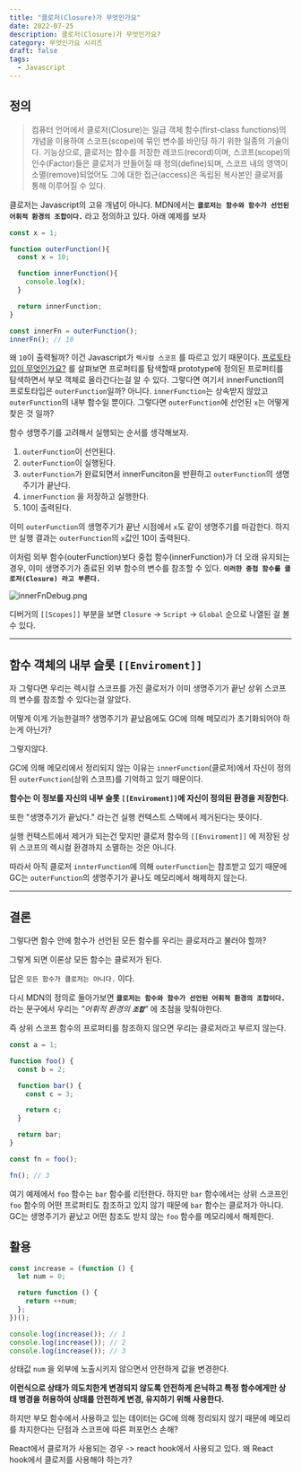 ```yaml
---
title: "클로저(Closure)가 무엇인가요"
date: 2022-07-25
description: 클로저(Closure)가 무엇인가요?
category: 무엇인가요 시리즈
draft: false
tags:
  - Javascript
---
```


## 정의

> 컴퓨터 언어에서 클로저(Closure)는 일급 객체 함수(first-class functions)의 개념을 이용하여 스코프(scope)에 묶인 변수를 바인딩 하기 위한 일종의 기술이다. 기능상으로, 클로저는 함수를 저장한 레코드(record)이며, 스코프(scope)의 인수(Factor)들은 클로저가 만들어질 때 정의(define)되며, 스코프 내의 영역이 소멸(remove)되었어도 그에 대한 접근(access)은 독립된 복사본인 클로저를 통해 이루어질 수 있다.

클로저는 Javascript의 고유 개념이 아니다.
MDN에서는 **`클로저는 함수와 함수가 선언된 어휘적 환경의 조합이다.`** 라고 정의하고 있다.
아래 예제를 보자

```Javascript
const x = 1;

function outerFunction(){
  const x = 10;

  function innerFunction(){
    console.log(x);
  }

  return innerFunction;
}

const innerFn = outerFunction();
innerFn(); // 10
```

왜 `10`이 출력될까?
이건 Javascript가 `렉시컬 스코프` 를 따르고 있기 때문이다.
[프로토타입이 무엇인가요?](<../프로토타입(prototype)이%20무엇인가요/index.md>) 를 살펴보면 프로퍼티를 탐색할때 prototype에 정의된 프로퍼티를 탐색하면서 부모 객체로 올라간다는걸 알 수 있다.
그렇다면 여기서 innerFunction의 프로토타입은 `outerFunction`일까?
아니다. `innerFunction`는 상속받지 않았고 `outerFunction`의 내부 함수일 뿐이다.
그렇다면 `outerFunction`에 선언된 `x`는 어떻게 찾은 것 일까?

함수 생명주기를 고려해서 실행되는 순서를 생각해보자.

1. `outerFunction`이 선언된다.
2. `outerFunction`이 실행된다.
3. `outerFunction`가 완료되면서 innerFunciton을 반환하고 `outerFunction`의 생명주기가 끝난다.
4. `innerFunction` 을 저장하고 실행한다.
5. 10이 출력된다.

이미 `outerFunction`의 생명주기가 끝난 시점에서 `x`도 같이 생명주기를 마감한다. 하지만 실행 결과는 `outerFunction`의 `x`값인 10이 출력된다.

이처럼 외부 함수(outerFunction)보다 중첩 함수(innerFunction)가 더 오래 유지되는 경우, 이미 생명주기가 종료된 외부 함수의 변수를 참조할 수 있다.
**`이러한 중첩 함수를 클로저(Closure) 라고 부른다.`**

![innerFnDebug.png](/images/innerFnDebug.png)

디버거의 `[[Scopes]]` 부분을 보면 `Closure` &rarr; `Script` &rarr; `Global` 순으로 나열된 걸 볼 수 있다.

---

## 함수 객체의 내부 슬롯 `[[Enviroment]]`

자 그렇다면 우리는 렉시컬 스코프를 가진 클로저가 이미 생명주기가 끝난 상위 스코프의 변수를 참조할 수 있다는걸 알았다.

어떻게 이게 가능한걸까? 생명주기가 끝났음에도 GC에 의해 메모리가 초기화되어야 하는게 아닌가?

그렇지않다.

GC에 의해 메모리에서 정리되지 않는 이유는 `innerFunction`(클로저)에서 자신이 정의된 `outerFunction`(상위 스코프)를 기억하고 있기 때문이다.

**함수는 이 정보를 자신의 내부 슬롯 `[[Enviroment]]`에 자신이 정의된 환경을 저장한다.**

또한 "생명주기가 끝났다." 라는건 실행 컨텍스트 스택에서 제거된다는 뜻이다.

실행 컨텍스트에서 제거가 되는건 맞지만 클로저 함수의 `[[Enviroment]]` 에 저장된 상위 스코프의 렉시컬 환경까지 소멸하는 것은 아니다.

따라서 아직 클로저 `innterFunction`에 의해 `outerFunction`는 참조받고 있기 때문에 GC는 `outerFunction`의 생명주기가 끝나도 메모리에서 해제하지 않는다.

---

## 결론

그렇다면 함수 안에 함수가 선언된 모든 함수를 우리는 클로저라고 불러야 할까?

그렇게 되면 이론상 모든 함수는 클로저가 된다.

답은 `모든 함수가 클로저는 아니다.` 이다.

다시 MDN의 정의로 돌아가보면 **`클로저는 함수와 함수가 선언된 어휘적 환경의 조합이다.`** 라는 문구에서 우리는 _"어휘적 환경의 **`조합`**"_ 에 초점을 맞춰야한다.

즉 상위 스코프 함수의 프로퍼티를 참조하지 않으면 우리는 클로저라고 부르지 않는다.

```js
const a = 1;

function foo() {
  const b = 2;

  function bar() {
    const c = 3;

    return c;
  }

  return bar;
}

const fn = foo();

fn(); // 3
```

여기 예제에서 `foo` 함수는 `bar` 함수를 리턴한다.
하지만 `bar` 함수에서는 상위 스코프인 `foo` 함수의 어떤 프로퍼티도 참조하고 있지 않기 때문에 `bar` 함수는 클로저가 아니다.
GC는 생명주기가 끝났고 어떤 참조도 받지 않는 `foo` 함수를 메모리에서 해제한다.

## 활용

```js
const increase = (function () {
  let num = 0;

  return function () {
    return ++num;
  };
})();

console.log(increase()); // 1
console.log(increase()); // 2
console.log(increase()); // 3
```

상태값 `num` 을 외부에 노출시키지 않으면서 안전하게 값을 변경한다.

**이런식으로 상태가 의도치한게 변경되지 않도록 안전하게 은닉하고 특정 함수에게만 상태 병경을 허용하여 상태를 안전하게 변경, 유지하기 위해 사용한다.**

하지만 부모 함수에서 사용하고 있는 데이터는 GC에 의해 정리되지 않기 때문에 메모리를 차지한다는 단점과
스코프에 따른 퍼포먼스 손해?

React에서 클로저가 사용되는 경우 -> react hook에서 사용되고 있다.
왜 React hook에서 클로저를 사용해야 하는가?
